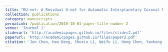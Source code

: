 ```yaml
---
title: "RU-net: A Residual U-net for Automatic Interplanetary Coronal Mass Ejection Detection"
collection: publications
category: manuscripts
permalink: /publication/2010-10-01-paper-title-number-2
venue: 'Journal 1'
slidesurl: 'http://academicpages.github.io/files/slides2.pdf'
paperurl: 'http://academicpages.github.io/files/paper2.pdf'
citation: 'Jun Chen, Hao Deng, Shuxin Li, Weifu Li, Hong Chen, Yanhong Chen, Bingxian Luo. <i>The Astrophysical Journal Supplement Series</i>.'
---
```


